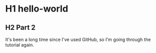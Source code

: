 # H1 hello-world
## H2 Part 2
It's been a long time since I've used GitHub, so I'm going through the tutorial again.
